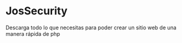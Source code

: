# JosSecurity

Descarga todo lo que necesitas para poder crear un sitio web de una manera rápida de php